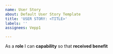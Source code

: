 ```yaml
---
name: User Story
about: Default User Story Template
title: 'USER STORY: <TITLE>'
labels: ''
assignees: Vepp1

---
```


As a **role** I can **capability** so that **received benefit**
